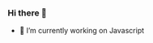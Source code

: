 ### Hi there 👋

- 🔭 I’m currently working on Javascript


<!--
**newhorizon-tech/newhorizon-tech** is a ✨ _special_ ✨ repository because its `README.md` (this file) appears on your GitHub profile.
-->
